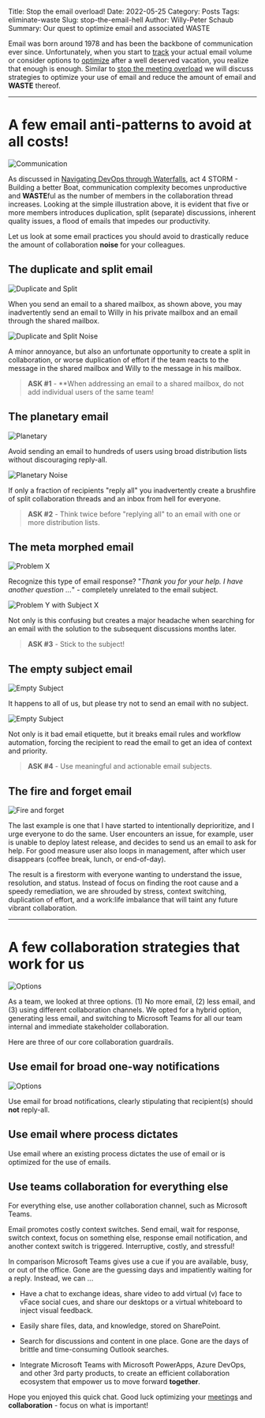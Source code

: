 Title: Stop the email overload!
Date: 2022-05-25
Category: Posts
Tags: eliminate-waste
Slug: stop-the-email-hell
Author: Willy-Peter Schaub
Summary: Our quest to optimize email and associated WASTE

Email was born around 1978 and has been the backbone of communication ever since. Unfortunately, when you start to [track](/optimize-and-track-emails.html) your actual email volume or consider options to [optimize](/optimize-and-avoid-emails.html) after a well deserved vacation, you realize that enough is enough. Similar to [stop the meeting overload](/stop-the-meeting-hell.html) we will discuss strategies to optimize your use of email and reduce the amount of email and **WASTE** thereof.

---

# A few email anti-patterns to avoid at all costs!

![Communication](../images/stop-the-email-hell-1.png)

As discussed in [Navigating DevOps through Waterfalls](TBD), act 4 STORM - Building a better Boat, communication complexity becomes unproductive and **WASTE**ful as the number of members in the collaboration thread increases. Looking at the simple illustration above, it is evident that five or more members introduces duplication, split (separate) discussions, inherent quality issues, a flood of emails that impedes our productivity.

Let us look at some email practices you should avoid to drastically reduce the amount of collaboration **noise** for your colleagues.

## The duplicate and split email

![Duplicate and Split](../images/stop-the-email-hell-2.png)

When you send an email to a shared mailbox, as shown above, you may inadvertently send an email to Willy in his private mailbox and an email through the shared mailbox. 

![Duplicate and Split Noise](../images/stop-the-email-hell-2b.png)

A minor annoyance, but also an unfortunate opportunity to create a split in collaboration, or worse duplication of effort if the team reacts to the message in the shared mailbox and Willy to the message in his mailbox.

> **ASK #1** - **When addressing an email to a shared mailbox, do not add individual users of the same team!

## The planetary email

![Planetary](../images/stop-the-email-hell-3.png)

Avoid sending an email to hundreds of users using broad distribution lists without discouraging reply-all.

![Planetary Noise](../images/stop-the-email-hell-3b.png)

If only a fraction of recipients "reply all" you inadvertently create a brushfire of split collaboration threads and an inbox from hell for everyone. 

> **ASK #2** - Think twice before "replying all" to an email with one or more distribution lists.

## The meta morphed email

![Problem X](../images/stop-the-email-hell-4.png)

Recognize this type of email response? "_Thank you for your help. I have another question ..._" - completely unrelated to the email subject. 

![Problem Y with Subject X](../images/stop-the-email-hell-4b.png)

Not only is this confusing but creates a major headache when searching for an email with the solution to the subsequent discussions months later. 

> **ASK #3** - Stick to the subject! 

## The empty subject email

![Empty Subject](../images/stop-the-email-hell-5.png)

It happens to all of us, but please try not to send an email with no subject.

![Empty Subject](../images/stop-the-email-hell-5b.png)

Not only is it bad email etiquette, but it breaks email rules and workflow automation, forcing the recipient to read the email to get an idea of context and priority.

> **ASK #4** - Use meaningful and actionable email subjects.

## The fire and forget email

![Fire and forget](../images/stop-the-email-hell-6.png)

The last example is one that I have started to intentionally deprioritize, and I urge everyone to do the same. User encounters an issue, for example, user is unable to deploy latest release, and decides to send us an email to ask for help. For good measure user also loops in management, after which user disappears (coffee break, lunch, or end-of-day).

The result is a firestorm with everyone wanting to understand the issue, resolution, and status. Instead of focus on finding the root cause and a speedy remediation, we are shrouded by stress, context switching, duplication of effort, and a work:life imbalance that will taint any future vibrant collaboration.

---

# A few collaboration strategies that work for us

![Options](../images/stop-the-email-hell-7.png)

As a team, we looked at three options. (1) No more email, (2) less email, and (3) using different collaboration channels. We opted for a hybrid option, generating less email, and switching to Microsoft Teams for all our team internal and immediate stakeholder collaboration.

Here are three of our core collaboration guardrails.

## Use email for broad one-way notifications

![Options](../images/stop-the-email-hell-8.png)

Use email for broad notifications, clearly stipulating that recipient(s) should **not** reply-all.  

## Use email where process dictates

Use email where an existing process dictates the use of email or is optimized for the use of emails.

## Use teams collaboration for everything else

For everything else, use another collaboration channel, such as Microsoft Teams. 

Email promotes costly context switches. Send email, wait for response, switch context, focus on something else, response email notification, and another context switch is triggered. Interruptive, costly, and stressful!

In comparison Microsoft Teams gives use a cue if you are available, busy, or out of the office. Gone are the guessing days and impatiently waiting for a reply. Instead, we can ...

- Have a chat to exchange ideas, share video to add virtual (v) face to vFace social cues, and share our desktops or a virtual whiteboard to inject visual feedback.

- Easily share files, data, and knowledge, stored on SharePoint.

- Search for discussions and content in one place. Gone are the days of brittle and time-consuming Outlook searches.

- Integrate Microsoft Teams with Microsoft PowerApps, Azure DevOps, and other 3rd party products, to create an efficient collaboration ecosystem that empower us to move forward **together**. 

Hope you enjoyed this quick chat. Good luck optimizing your [meetings](/stop-the-meeting-hell.html) and **collaboration** - focus on what is important!